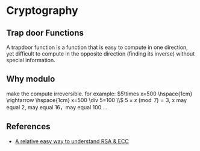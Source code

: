 # Cryptography

## Trap door Functions

A trapdoor function is a function that is easy to compute in one direction, yet difficult to compute in the opposite direction (finding its inverse) without special information.

## Why modulo

make the compute irreversible.
for example:
$5\times x=500 \hspace{1cm} \rightarrow \hspace{1cm} x=500 \div 5=100 \\$
$5 \times x \pmod{7}=3$, x may equal 2, may equal 16，may equal 100 ...

## References

* [A relative easy way to understand RSA & ECC](https://blog.cloudflare.com/a-relatively-easy-to-understand-primer-on-elliptic-curve-cryptography/)
